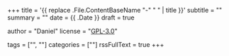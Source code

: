 +++
title = '{{ replace .File.ContentBaseName "-" " " | title }}'
subtitle = ""
summary = ""
date = {{ .Date }}
draft = true

author = "Daniel"
license = "<a rel='license external nofollow noopener noreffer' href='https://opensource.org/licenses/GPL-3.0' target='_blank'>GPL-3.0</a>"

tags = ["", ""]
categories = [""]
rssFullText = true
+++

